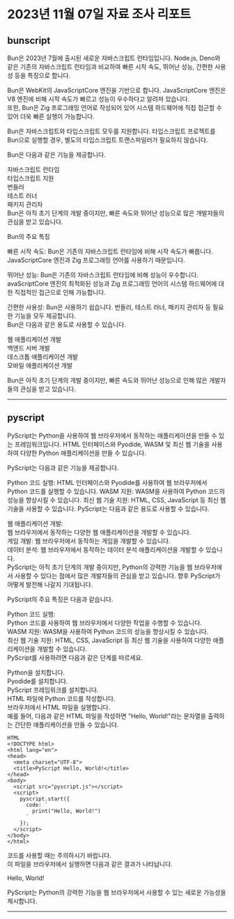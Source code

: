 # 2023년 11월 07일 자료 조사 리포트
## bunscript
Bun은 2023년 7월에 출시된 새로운 자바스크립트 런타임입니다. Node.js, Deno와 같은 기존의 자바스크립트 런타임과 비교하여 빠른 시작 속도, 뛰어난 성능, 간편한 사용성 등을 특징으로 합니다.   

Bun은 WebKit의 JavaScriptCore 엔진을 기반으로 합니다. JavaScriptCore 엔진은 V8 엔진에 비해 시작 속도가 빠르고 성능이 우수하다고 알려져 있습니다.    
또한, Bun은 Zig 프로그래밍 언어로 작성되어 있어 시스템 하드웨어에 직접 접근할 수 있어 더욱 빠른 실행이 가능합니다.    

Bun은 자바스크립트와 타입스크립트 모두를 지원합니다. 타입스크립트 프로젝트를 Bun으로 실행할 경우, 별도의 타입스크립트 트랜스파일러가 필요하지 않습니다.    

Bun은 다음과 같은 기능을 제공합니다.   

자바스크립트 런타임   
타입스크립트 지원   
번들러   
테스트 러너   
패키지 관리자   
Bun은 아직 초기 단계의 개발 중이지만, 빠른 속도와 뛰어난 성능으로 많은 개발자들의 관심을 받고 있습니다.

Bun의 주요 특징   

빠른 시작 속도: Bun은 기존의 자바스크립트 런타임에 비해 시작 속도가 빠릅니다.   
JavaScriptCore 엔진과 Zig 프로그래밍 언어를 사용하기 때문입니다.   
   
뛰어난 성능: Bun은 기존의 자바스크립트 런타임에 비해 성능이 우수합니다.   
avaScriptCore 엔진의 최적화된 성능과 Zig 프로그래밍 언어의 시스템 하드웨어에 대한 직접적인 접근으로 인해 가능합니다.  
   
간편한 사용성: Bun은 사용하기 쉽습니다. 번들러, 테스트 러너, 패키지 관리자 등 필요한 기능을 모두 제공합니다.   
Bun은 다음과 같은 용도로 사용할 수 있습니다.   

웹 애플리케이션 개발   
백엔드 서버 개발   
데스크톱 애플리케이션 개발   
모바일 애플리케이션 개발   
   
Bun은 아직 초기 단계의 개발 중이지만, 빠른 속도와 뛰어난 성능으로 인해 많은 개발자들의 관심을 받고 있습니다. 
<hr/>
   
## pyscript
PyScript는 Python을 사용하여 웹 브라우저에서 동작하는 애플리케이션을 만들 수 있는 프레임워크입니다. HTML 인터페이스와 Pyodide, WASM 및 최신 웹 기술을 사용하여 다양한 Python 애플리케이션을 만들 수 있습니다.

PyScript는 다음과 같은 기능을 제공합니다.

Python 코드 실행: HTML 인터페이스와 Pyodide를 사용하여 웹 브라우저에서 Python 코드를 실행할 수 있습니다.
WASM 지원: WASM을 사용하여 Python 코드의 성능을 향상시킬 수 있습니다.
최신 웹 기술 지원: HTML, CSS, JavaScript 등 최신 웹 기술을 사용할 수 있습니다.
PyScript는 다음과 같은 용도로 사용할 수 있습니다.

웹 애플리케이션 개발:    
웹 브라우저에서 동작하는 다양한 웹 애플리케이션을 개발할 수 있습니다.   
게임 개발: 웹 브라우저에서 동작하는 게임을 개발할 수 있습니다.   
데이터 분석: 웹 브라우저에서 동작하는 데이터 분석 애플리케이션을 개발할 수 있습니다.   
PyScript는 아직 초기 단계의 개발 중이지만, Python의 강력한 기능을 웹 브라우저에서 사용할 수 있다는 점에서 많은 개발자들의 관심을 받고 있습니다. 향후 PyScript가 어떻게 발전해 나갈지 기대됩니다.   

PyScript의 주요 특징은 다음과 같습니다.   
   
Python 코드 실행:    
Python 코드를 사용하여 웹 브라우저에서 다양한 작업을 수행할 수 있습니다.   
WASM 지원: WASM을 사용하여 Python 코드의 성능을 향상시킬 수 있습니다.   
최신 웹 기술 지원: HTML, CSS, JavaScript 등 최신 웹 기술을 사용하여 다양한 애플리케이션을 개발할 수 있습니다.   
PyScript를 사용하려면 다음과 같은 단계를 따르세요.   
   
Python을 설치합니다.   
Pyodide를 설치합니다.   
PyScript 프레임워크를 설치합니다.   
HTML 파일에 Python 코드를 작성합니다.   
브라우저에서 HTML 파일을 실행합니다.   
예를 들어, 다음과 같은 HTML 파일을 작성하면 "Hello, World!"라는 문자열을 출력하는 간단한 애플리케이션을 만들 수 있습니다.   

```
HTML
<!DOCTYPE html>
<html lang="en">
<head>
  <meta charset="UTF-8">
  <title>PyScript Hello, World!</title>
</head>
<body>
  <script src="pyscript.js"></script>
  <script>
    pyscript.start({
      code: `
        print("Hello, World!")
      `
    });
  </script>
</body>
</html>
```

코드를 사용할 때는 주의하시기 바랍니다.   
이 파일을 브라우저에서 실행하면 다음과 같은 결과가 나타납니다.
   
Hello, World!   
   
PyScript는 Python의 강력한 기능을 웹 브라우저에서 사용할 수 있는 새로운 가능성을 제시합니다.    
<hr/>
   

